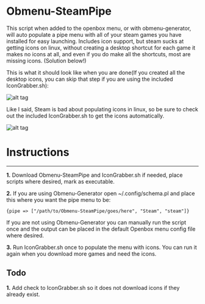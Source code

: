 # Obmenu-SteamPipe
This script when added to the openbox menu, or with obmenu-generator, will auto populate a pipe menu with all of your steam games you have installed for easy launching. Includes icon support, but steam sucks at getting icons on linux, without creating a desktop shortcut for each game it makes no icons at all, and even if you do make all the shortcuts, most are missing icons. (Solution below!)

This is what it should look like when you are done(If you created all the desktop icons, you can skip that step if you are using the included IconGrabber.sh):

![alt tag](http://i.imgur.com/CjSmXEU.png)

Like I said, Steam is bad about populating icons in linux, so be sure to check out the included IconGrabber.sh to get the icons automatically.

![alt tag](http://i.imgur.com/UzJFl0P.png)

# **Instructions**

***

**1.**   Download Obmenu-SteamPipe and IconGrabber.sh if needed, place scripts where desired, mark as executable.  

**2.**   If you are using Obmenu-Generator open ~/.config/schema.pl and place this where you want the pipe menu to be:  

`{pipe => ["/path/to/Obmenu-SteamPipe/goes/here", "Steam", "steam"]}`

If you are not using Obmenu-Generator you can manually run the script once and the output can be placed in the default Openbox menu config file where desired.

**3.**   Run IconGrabber.sh once to populate the menu with icons. You can run it again when you download more games and need the icons.

## **Todo**

**1.**  Add check to IconGrabber.sh so it does not download icons if they already exist.

